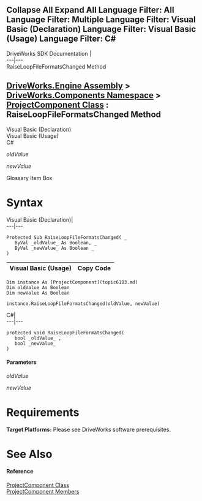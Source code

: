 Collapse All Expand All Language Filter: All  Language Filter: Multiple  Language Filter: Visual Basic (Declaration) Language Filter: Visual Basic (Usage) Language Filter: C#  
---  
DriveWorks SDK Documentation  |   
---|---  
RaiseLoopFileFormatsChanged Method   
  
[DriveWorks.Engine Assembly](topic2156.md) > [DriveWorks.Components Namespace](topic6089.md) > [ProjectComponent Class](topic6183.md) : RaiseLoopFileFormatsChanged Method  
---  
  
Visual Basic (Declaration)    
Visual Basic (Usage)    
C# 

_oldValue_
    

_newValue_
    

Glossary Item Box

# Syntax

Visual Basic (Declaration)|   
---|---  
      
    
    Protected Sub RaiseLoopFileFormatsChanged( _
       ByVal _oldValue_ As Boolean, _
       ByVal _newValue_ As Boolean _
    )   
  
Visual Basic (Usage)| Copy Code  
---|---  
      
    
    Dim instance As [ProjectComponent](topic6183.md)
    Dim oldValue As Boolean
    Dim newValue As Boolean
     
    instance.RaiseLoopFileFormatsChanged(oldValue, newValue)  
  
C#|   
---|---  
      
    
    protected void RaiseLoopFileFormatsChanged( 
       bool _oldValue_ ,
       bool _newValue_
    )  
  
#### Parameters

 _oldValue_
    
_newValue_
    

# Requirements

**Target Platforms:** Please see DriveWorks software prerequisites.

# See Also

#### Reference

[ProjectComponent Class](topic6183.md)   
[ProjectComponent Members](topic6184.md)


